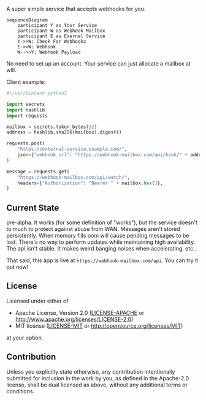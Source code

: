 A super simple service that accepts webhooks for you.

```mermaid
sequenceDiagram
    participant Y as Your Service
    participant W as Webhook Mailbox
    participant E as Exernal Service
    Y->>W: Check For Webhooks
    E->>W: Webhook
    W-->>Y: Webhook Payload
```

No need to set up an account. Your service can just allocate a mailbox at will.

Client example:

```python
#!/usr/bin/env python3

import secrets
import hashlib
import requests

mailbox = secrets.token_bytes(32)
address = hashlib.sha256(mailbox).digest()

requests.post(
    "https://external-service.example.com/",
    json={"webhook_url": "https://webhook-mailbox.com/api/hook/" + address.hex()},
)

message = requests.get(
    "https://webhook-mailbox.com/api/watch/",
    headers={"Authorization": "Bearer " + mailbox.hex()},
)
```

## Current State

pre-alpha. It works (for some definition of "works"), but the service doesn't to much to
protect against abuse from WAN. Messages aren't stored persistently. When memory fills
oom will cause pending messages to be lost. There's no way to perform updates while
maintaining high availability. The api isn't stable. It makes weird banging noises when
accelerating. etc...

That said, this app is live at `https://webhook-mailbox.com/api`. You can try it out now!

## License

Licensed under either of

 * Apache License, Version 2.0
   ([LICENSE-APACHE](LICENSE-APACHE) or http://www.apache.org/licenses/LICENSE-2.0)
 * MIT license
   ([LICENSE-MIT](LICENSE-MIT) or http://opensource.org/licenses/MIT)

at your option.

## Contribution

Unless you explicitly state otherwise, any contribution intentionally submitted
for inclusion in the work by you, as defined in the Apache-2.0 license, shall be
dual licensed as above, without any additional terms or conditions.
